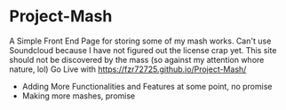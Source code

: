 # Project-Mash
A Simple Front End Page for storing some of my mash works. Can't use Soundcloud because I have not figured out the license crap yet. This site should not be discovered by the mass (so against my attention whore nature, lol)
Go Live with  https://fzr72725.github.io/Project-Mash/

- Adding More Functionalities and Features at some point, no promise
- Making more mashes, promise
